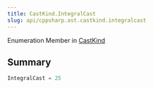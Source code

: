```yaml
---
title: CastKind.IntegralCast
slug: api/cppsharp.ast.castkind.integralcast
---
```

Enumeration Member in [CastKind](/api/cppsharp/ast/castkind)

## Summary



```csharp
IntegralCast = 25
```

